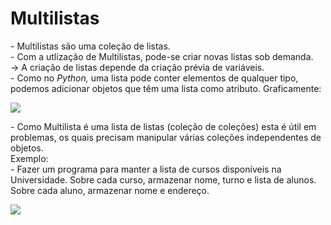 <h1> Multilistas </h1>
<p>
  - Multilistas são uma coleção de listas.
  <br>
  - Com a utlização de Multilistas, pode-se criar novas listas sob demanda.
  <br>
  &rarr; A criação de listas depende da criação prévia de variáveis.
  <br>
  - Como no <em> Python, </em> uma lista pode conter elementos de qualquer tipo, podemos adicionar objetos que têm uma lista como atributo. Graficamente:
</p>
<img src = "https://user-images.githubusercontent.com/59178745/178851024-50cdeb8a-3a59-4000-ac9e-67bd640ce86e.png">
<p>
  - Como Multilista é uma lista de listas (coleção de coleções) esta é útil em problemas, os quais precisam manipular várias coleções independentes de objetos.
  <br>
  Exemplo:
  <br>
  - Fazer um programa para manter a lista de cursos disponíveis na Universidade. Sobre cada curso, armazenar nome, turno e lista de alunos. Sobre cada aluno, armazenar nome e endereço.
</p>
<img src = "https://user-images.githubusercontent.com/59178745/178851613-0b24a4f2-380f-4336-9695-6137074a6637.png">
